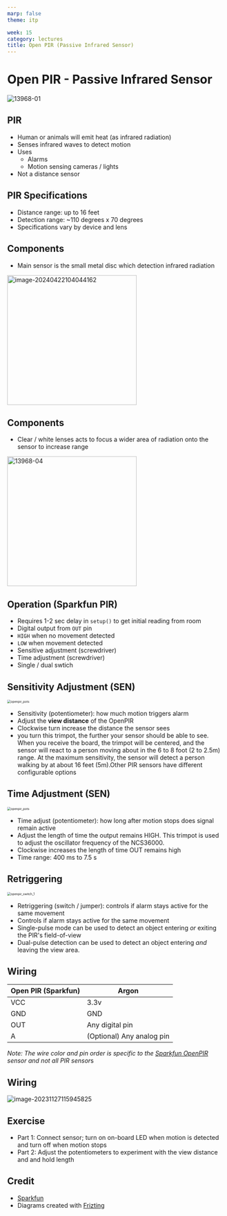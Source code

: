 ```yaml
---
marp: false
theme: itp

week: 15
category: lectures
title: Open PIR (Passive Infrared Sensor)
---
```


<!-- headingDivider: 2 -->

# Open PIR - Passive Infrared Sensor

![13968-01](lecture_open_pir.assets/13968-01.jpg)  



## PIR 

* Human or animals will emit heat (as infrared radiation)
* Senses infrared waves to detect motion
* Uses
  * Alarms
  * Motion sensing cameras / lights
* Not a distance sensor

## PIR Specifications

* Distance range: up to 16 feet
* Detection range: ~110 degrees x 70 degrees
* Specifications vary by device and lens

## Components

* Main sensor is the small metal disc which detection infrared radiation

<img src="lecture_open_pir.assets/image-20240422104044162.png" alt="image-20240422104044162" width=300px/>

 ## Components
  * Clear / white lenses acts to focus a wider area of radiation onto the sensor to increase range 

<img src="lecture_open_pir.assets/13968-04.jpg" alt="13968-04" width=300px />

## Operation (Sparkfun PIR)

* Requires 1-2 sec delay in `setup()` to get initial reading from room
* Digital output from `OUT` pin
* `HIGH` when no movement detected
* `LOW` when movement detected
* Sensitive adjustment (screwdriver)
* Time adjustment (screwdriver)
* Single / dual swtich

## Sensitivity Adjustment (SEN) 

<img src="lecture_open_pir.assets/openpir_pots.png" alt="openpir_pots" style="zoom:50%;" />

* Sensitivity (potentiometer): how much motion triggers alarm
* Adjust the **view distance** of the OpenPIR
* Clockwise turn increase the distance the sensor sees
* you turn this trimpot, the further  your sensor should be able to see. When you receive the board, the  trimpot will be centered, and the sensor will react to a person moving  about in the 6 to 8 foot (2 to 2.5m) range. At the maximum sensitivity,  the sensor will detect a person walking by at about 16 feet (5m).Other PIR sensors have different configurable options

## Time Adjustment (SEN) 

<img src="lecture_open_pir.assets/openpir_pots.png" alt="openpir_pots" style="zoom:50%;" />

* Time adjust (potentiometer): how long after motion stops does signal remain active
* Adjust the length of time the output remains HIGH. This trimpot is used to adjust the oscillator  frequency of the NCS36000. 
* Clockwise increases the length of time OUT remains high
* Time range: 400 ms to 7.5 s

## Retriggering

<img src="lecture_open_pir.assets/openpir_switch_1.png" alt="openpir_switch_1" style="zoom:50%;" />

* Retriggering (switch / jumper): controls if alarm stays active for the same movement
* Controls if alarm stays active for the same movement
* Single-pulse mode can be used to detect an object entering *or* exiting the PIR's field-of-view
* Dual-pulse detection can be used to detect an object entering *and* leaving the view area.

## Wiring

| Open PIR (Sparkfun) | Argon                     |
| ------------------- | ------------------------- |
| VCC                 | 3.3v                      |
| GND                 | GND                       |
| OUT                 | Any digital pin           |
| A                   | (Optional) Any analog pin |

*Note: The wire color and pin order is specific to the [Sparkfun OpenPIR](https://www.sparkfun.com/products/13968) sensor and not all PIR sensor*s

## Wiring

![image-20231127115945825](lecture_open_pir.assets/image-20231127115945825.png)

## Exercise

- Part 1: Connect sensor; turn on on-board LED when motion is detected and turn off when motion stops
- Part 2: Adjust the potentiometers to experiment with the view distance and and hold length

## Credit

* [Sparkfun](https://www.sparkfun.com/products/13968)
* Diagrams created with [Frizting](https://fritzing.org)













